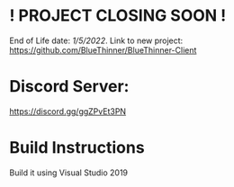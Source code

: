 # ! PROJECT CLOSING SOON !
End of Life date: *1/5/2022*.
Link to new project: https://github.com/BlueThinner/BlueThinner-Client

# Discord Server:
https://discord.gg/ggZPvEt3PN

# Build Instructions
Build it using Visual Studio 2019
